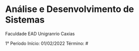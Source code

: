 # Análise e Desenvolvimento de Sistemas
Faculdade EAD
Unigranrio Caxias

1° Período
Início: 01/02/2022
Término: #
